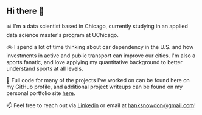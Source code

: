 ## Hi there 👋

📊 I'm a data scientist based in Chicago, currently studying in an applied data science master's program at UChicago.

🚲 I spend a lot of time thinking about car dependency in the U.S. and how investments in active and public transport can improve our cities. I'm also a sports fanatic, and love applying my quantitative background to better understand sports at all levels.

🔗 Full code for many of the projects I've worked on can be found here on my GitHub profile, and additional project writeups can be found on my personal portfolio site [here](https://hanksnowdon.github.io/Portfolio/). 

📫 Feel free to reach out via [Linkedin](https://www.linkedin.com/in/hank-snowdon-849588159/) or email at hanksnowdon@gmail.com!

<!--
**hanksnowdon/hanksnowdon** is a ✨ _special_ ✨ repository because its `README.md` (this file) appears on your GitHub profile.

Here are some ideas to get you started:

- 🔭 I’m currently working on ...
- 🌱 I’m currently learning ...
- 👯 I’m looking to collaborate on ...
- 🤔 I’m looking for help with ...
- 💬 Ask me about ...
- 📫 How to reach me: ...
- 😄 Pronouns: ...
- ⚡ Fun fact: ...
-->
